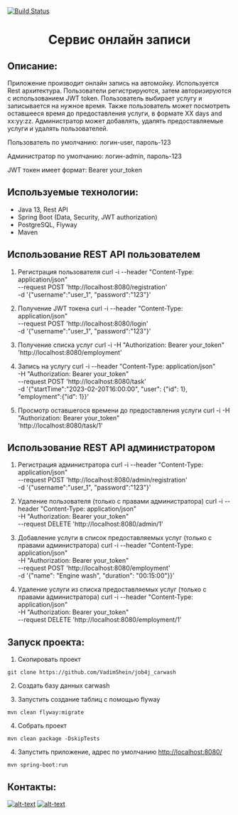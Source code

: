[![Build Status](https://travis-ci.org/VadimShein/carwash.svg?branch=master)](https://travis-ci.org/VadimShein/carwash)

# <p align="center">Сервис онлайн записи</p>

## Описание:
Приложение производит онлайн запись на автомойку.
Используется Rest архитектура. 
Пользователи регистрируются, затем авторизируются с использованием JWT token.
Пользователь выбирает услугу и записывается на нужное время. 
Также пользователь может посмотреть оставшееся время до предоставления услуги, 
в формате ХХ days and xx:yy:zz.
Администратор может добавлять, удалять предоставляемые услуги и удалять пользователей.

Пользователь по умолчанию: логин-user, пароль-123

Администратор по умолчанию: логин-admin, пароль-123

JWT токен имеет формат: Bearer your_token


## Используемые технологии:
* Java 13, Rest API
* Spring Boot (Data, Security, JWT authorization)
* PostgreSQL, Flyway
* Maven

## Использование REST API пользователем

1. Регистрация пользователя
curl -i --header "Content-Type: application/json" \
--request POST 'http://localhost:8080/registration' \
-d '{"username":"user_1", "password":"123"}'

2. Получение JWT токена
curl -i --header "Content-Type: application/json" \
--request POST 'http://localhost:8080/login' \
-d '{"username":"user_1", "password":"123"}'

3. Получение списка услуг
curl -i -H "Authorization: Bearer your_token" \
'http://localhost:8080/employment'

4. Запись на услугу
curl -i --header "Content-Type: application/json" \
-H "Authorization: Bearer your_token" \
--request POST 'http://localhost:8080/task' \
-d '{"startTime":"2023-02-20T16:00:00", "user": {"id": 1}, "employment":{"id": 1}}'

5. Просмотр оставшегося времени до предоставления услуги
curl -i -H "Authorization: Bearer your_token" \
'http://localhost:8080/task/1'

## Использование REST API администратором

1. Регистрация администратора
curl -i --header "Content-Type: application/json" \
--request POST 'http://localhost:8080/admin/registration' \
-d '{"username":"user_1", "password":"123"}'

2. Удаление пользователя (только с правами администратора)
curl -i --header "Content-Type: application/json" \
-H "Authorization: Bearer your_token" \
--request DELETE 'http://localhost:8080/admin/1'

3. Добавление услуги в список предоставляемых услуг (только с правами администратора)
curl -i --header "Content-Type: application/json" \
-H "Authorization: Bearer your_token" \
--request POST 'http://localhost:8080/employment' \
-d '{"name": "Engine wash", "duration": "00:15:00"}}'

4. Удаление услуги из списка предоставляемых услуг (только с правами администратора)
curl -i --header "Content-Type: application/json" \
-H "Authorization: Bearer your_token" \
--request DELETE 'http://localhost:8080/employment/1'


## Запуск проекта:
1. Скопировать проект 
```
git clone https://github.com/VadimShein/job4j_carwash
```

2. Создать базу данных carwash 

3. Запустить создание таблиц с помощью flyway
``` 
mvn clean flyway:migrate
```

4. Собрать проект
```
mvn clean package -DskipTests
```

4. Запустить приложение, адрес по умолчанию  [http://localhost:8080/](http://localhost:8080/)
```
mvn spring-boot:run
```

## Контакты:
[![alt-text](https://img.shields.io/badge/-telegram-grey?style=flat&logo=telegram&logoColor=white)](https://t.me/SheinVadim)
[![alt-text](https://img.shields.io/badge/@%20email-005FED?style=flat&logo=mail&logoColor=white)](mailto:shein.v94@mail.ru)
